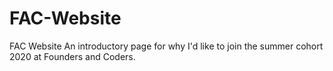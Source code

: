 # FAC-Website
FAC Website
An introductory page for why I'd like to join the summer cohort 2020 at Founders and Coders.
